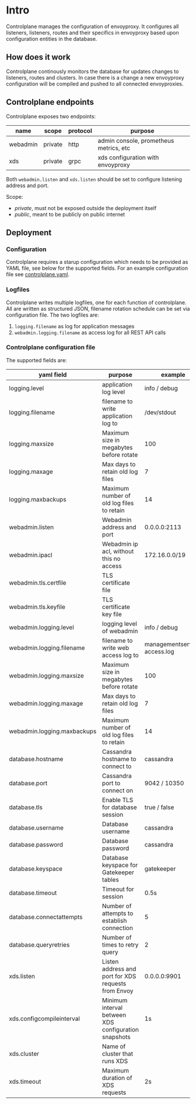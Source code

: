 # Intro

Controlplane manages the configuration of envoyproxy. It configures all listeners, listeners, routes and their specifics in envoyproxy based upon configuration entities in the database.

## How does it work

Controlplane continously monitors the database for updates changes to listeners, routes and clusters. In case there is a change a new envoyproxy configuration will be compiled and pushed to all connected envoyproxies.

## Controlplane endpoints

Controlplane exposes two endpoints:

| name     | scope   | protocol | purpose                                |
| -------- | ------- | -------- | -------------------------------------- |
| webadmin | private | http     | admin console, prometheus metrics, etc |
| xds      | private | grpc     | xds configuration with envoyproxy      |

Both `webadmin.listen` and `xds.listen` should be set to configure listening address and port.

Scope:

- _private_, must not be exposed outside the deployment itself
- _public_, meant to be publicly on public internet

## Deployment

### Configuration

Controlplane requires a starup configuration which needs to be provided as YAML file, see below for the supported fields. For an example configuration file see [controlplane.yaml](../deployment/docker/controlplane.yaml).

### Logfiles

Controlplane writes multiple logfiles, one for each function of controlplane. All are written as structured JSON, filename rotation schedule can be set via configuration file. The two logfiles are:

1. `logging.filename` as log for application messages
2. `webadmin.logging.filename` as access log for all REST API calls

### Controlplane configuration file

The supported fields are:

| yaml field                  | purpose                                              | example            |
| --------------------------- | ---------------------------------------------------- | ------------------ |
| logging.level               | application log level                                | info / debug       |
| logging.filename            | filename to write application log to                 | /dev/stdout        |
| logging.maxsize             | Maximum size in megabytes before rotate              | 100                |
| logging.maxage              | Max days to retain old log files                     | 7                  |
| logging.maxbackups          | Maximum number of old log files to retain            | 14                 |
| webadmin.listen             | Webadmin address and port                            | 0.0.0.0:2113       |
| webadmin.ipacl              | Webadmin ip acl, without this no access              | 172.16.0.0/19      |
| webadmin.tls.certfile       | TLS certificate file                                 |                    |
| webadmin.tls.keyfile        | TLS certificate key file                             |                    |
| webadmin.logging.level      | logging level of webadmin                            | info / debug       |
| webadmin.logging.filename   | filename to write web access log to                  | managementserver-access.log |
| webadmin.logging.maxsize    | Maximum size in megabytes before rotate              | 100                |
| webadmin.logging.maxage     | Max days to retain old log files                     | 7                  |
| webadmin.logging.maxbackups | Maximum number of old log files to retain            | 14                 |
| database.hostname           | Cassandra hostname to connect to                     | cassandra          |
| database.port               | Cassandra port to connect on                         | 9042 / 10350       |
| database.tls                | Enable TLS for database session                      | true / false       |
| database.username           | Database username                                    | cassandra          |
| database.password           | Database password                                    | cassandra          |
| database.keyspace           | Database keyspace for Gatekeeper tables              | gatekeeper         |
| database.timeout            | Timeout for session                                  | 0.5s               |
| database.connectattempts    | Number of attempts to establish connection           | 5                  |
| database.queryretries       | Number of times to retry query                       | 2                  |
| xds.listen                  | Listen address and port for XDS requests from Envoy  | 0.0.0.0:9901       |
| xds.configcompileinterval   | Minimum interval between XDS configuration snapshots | 1s                 |
| xds.cluster                 | Name of cluster that runs XDS                        |                    |
| xds.timeout                 | Maximum duration of XDS requests                     | 2s                 |

